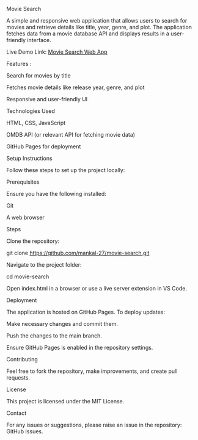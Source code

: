 Movie Search

A simple and responsive web application that allows users to search for movies and retrieve details like title, year, genre, and plot. The application fetches data from a movie database API and displays results in a user-friendly interface.

Live Demo Link:
[Movie Search Web App](https://mankal-27.github.io/movie-search/)

Features : 

Search for movies by title

Fetches movie details like release year, genre, and plot

Responsive and user-friendly UI

Technologies Used

HTML, CSS, JavaScript

OMDB API (or relevant API for fetching movie data)

GitHub Pages for deployment

Setup Instructions

Follow these steps to set up the project locally:

Prerequisites

Ensure you have the following installed:

Git

A web browser

Steps

Clone the repository:

git clone https://github.com/mankal-27/movie-search.git

Navigate to the project folder:

cd movie-search

Open index.html in a browser or use a live server extension in VS Code.

Deployment

The application is hosted on GitHub Pages. To deploy updates:

Make necessary changes and commit them.

Push the changes to the main branch.

Ensure GitHub Pages is enabled in the repository settings.

Contributing

Feel free to fork the repository, make improvements, and create pull requests.

License

This project is licensed under the MIT License.

Contact

For any issues or suggestions, please raise an issue in the repository: GitHub Issues.